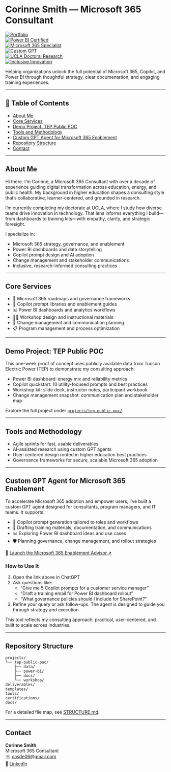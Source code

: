 # Corinne Smith — Microsoft 365 Consultant

[![Portfolio](https://img.shields.io/badge/Portfolio-Consulting_Projects-blue)](https://github.com/csmith3051/m365-consulting-portfolio)  
[![Power BI Certified](https://img.shields.io/badge/Power_BI-DataCamp_Certified-green)](https://www.datacamp.com)  
[![Microsoft 365 Specialist](https://img.shields.io/badge/Microsoft_365-Specialist-orange)](https://learn.microsoft.com)  
[![Custom GPT](https://img.shields.io/badge/Custom_GPT-M365_Enablement_Agent-blueviolet)](https://chatgpt.com/g/g-689d345b71d0819184d2fa9c40af85d5-microsoft-365-strategy-advisor)  
[![UCLA Doctoral Research](https://img.shields.io/badge/UCLA-Ed.D._Candidate-003B5C)](https://www.ucla.edu)  
[![Inclusive Innovation](https://img.shields.io/badge/Approach-Inclusive_and_Research_Driven-purple)](#)

Helping organizations unlock the full potential of Microsoft 365, Copilot, and Power BI through thoughtful strategy, clear documentation, and engaging training experiences.

---

## 📖 Table of Contents

- [About Me](#about-me)  
- [Core Services](#core-services)  
- [Demo Project: TEP Public POC](#demo-project-tep-public-poc)  
- [Tools and Methodology](#tools-and-methodology)  
- [Custom GPT Agent for Microsoft 365 Enablement](#m365-agent)  
- [Repository Structure](#repository-structure)  
- [Contact](#contact)  

---

## About Me

Hi there. I’m Corinne, a Microsoft 365 Consultant with over a decade of experience guiding digital transformation across education, energy, and public health. My background in higher education shapes a consulting style that’s collaborative, learner-centered, and grounded in research.

I’m currently completing my doctorate at UCLA, where I study how diverse teams drive innovation in technology. That lens informs everything I build—from dashboards to training kits—with empathy, clarity, and strategic foresight.

I specialize in:
- Microsoft 365 strategy, governance, and enablement  
- Power BI dashboards and data storytelling  
- Copilot prompt design and AI adoption  
- Change management and stakeholder communications  
- Inclusive, research-informed consulting practices  

---

## Core Services

- 🧭 Microsoft 365 roadmaps and governance frameworks  
- 🤖 Copilot prompt libraries and enablement guides  
- 📊 Power BI dashboards and analytics workflows  
- 🧑‍🏫 Workshop design and instructional materials  
- 🔄 Change management and communication planning  
- 📋 Program management and process optimization  

---

## Demo Project: TEP Public POC

This one-week proof of concept uses publicly available data from Tucson Electric Power (TEP) to demonstrate my consulting approach:

- Power BI dashboard: energy mix and reliability metrics  
- Copilot quickstart: 10 utility-focused prompts and best practices  
- Workshop kit: slide deck, instructor notes, participant workbook  
- Change management snapshot: communication plan and stakeholder map  

Explore the full project under [`projects/tep-public-poc/`](projects/tep-public-poc).

---

## Tools and Methodology

- Agile sprints for fast, usable deliverables  
- AI-assisted research using custom GPT agents  
- User-centered design rooted in higher education best practices  
- Governance frameworks for secure, scalable Microsoft 365 adoption  

---

<a id="m365-agent"></a>

## Custom GPT Agent for Microsoft 365 Enablement

To accelerate Microsoft 365 adoption and empower users, I’ve built a custom GPT agent designed for consultants, program managers, and IT teams. It supports:

- 🧩 Copilot prompt generation tailored to roles and workflows  
- 📄 Drafting training materials, documentation, and communications  
- 📊 Exploring Power BI dashboard ideas and use cases  
- 🛡️ Planning governance, change management, and rollout strategies  

🔗 [Launch the Microsoft 365 Enablement Advisor ↗](https://chatgpt.com/g/g-68a373d85e9c8191b485d871c96160a0-empower365-utility-workforce-assistant)

### How to Use It

1. Open the link above in ChatGPT  
2. Ask questions like:  
   - “Give me 5 Copilot prompts for a customer service manager”  
   - “Draft a training email for Power BI dashboard rollout”  
   - “What governance policies should I include for SharePoint?”  
3. Refine your query or ask follow-ups. The agent is designed to guide you through strategy and execution.

This tool reflects my consulting approach: practical, user-centered, and built to scale across industries.

---

## Repository Structure

```
projects/
└── tep-public-poc/
    ├── data/
    ├── power-bi/
    ├── docs/
    └── workshop/
deliverables/
templates/
tools/
certifications/
docs/
```

For a detailed file map, see [STRUCTURE.md](STRUCTURE.md).

---

## Contact

**Corinne Smith**  
Microsoft 365 Consultant  
✉️ casde06@gmail.com  
🔗 [LinkedIn](https://linkedin.com/in/csmithca)
